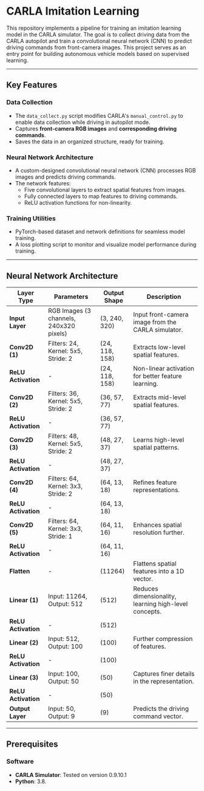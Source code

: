 # CARLA Imitation Learning

This repository implements a pipeline for training an imitation learning model in the CARLA simulator. The goal is to collect driving data from the CARLA autopilot and train a convolutional neural network (CNN) to predict driving commands from front-camera images. This project serves as an entry point for building autonomous vehicle models based on supervised learning.

---

## Key Features
### Data Collection
- The `data_collect.py` script modifies CARLA's `manual_control.py` to enable data collection while driving in autopilot mode.
- Captures **front-camera RGB images** and **corresponding driving commands**.
- Saves the data in an organized structure, ready for training.

### Neural Network Architecture
- A custom-designed convolutional neural network (CNN) processes RGB images and predicts driving commands.
- The network features:
  - Five convolutional layers to extract spatial features from images.
  - Fully connected layers to map features to driving commands.
  - ReLU activation functions for non-linearity.

### Training Utilities
- PyTorch-based dataset and network definitions for seamless model training.
- A loss plotting script to monitor and visualize model performance during training.

---

## Neural Network Architecture

| Layer Type         | Parameters                              | Output Shape       | Description                                       |
|--------------------|-----------------------------------------|--------------------|---------------------------------------------------|
| **Input Layer**    | RGB Images (3 channels, 240x320 pixels)| (3, 240, 320)      | Input front-camera image from the CARLA simulator. |
| **Conv2D (1)**     | Filters: 24, Kernel: 5x5, Stride: 2     | (24, 118, 158)     | Extracts low-level spatial features.             |
| **ReLU Activation**| -                                       | (24, 118, 158)     | Non-linear activation for better feature learning.|
| **Conv2D (2)**     | Filters: 36, Kernel: 5x5, Stride: 2     | (36, 57, 77)       | Extracts mid-level spatial features.             |
| **ReLU Activation**| -                                       | (36, 57, 77)       |                                                   |
| **Conv2D (3)**     | Filters: 48, Kernel: 5x5, Stride: 2     | (48, 27, 37)       | Learns high-level spatial patterns.              |
| **ReLU Activation**| -                                       | (48, 27, 37)       |                                                   |
| **Conv2D (4)**     | Filters: 64, Kernel: 3x3, Stride: 2     | (64, 13, 18)       | Refines feature representations.                 |
| **ReLU Activation**| -                                       | (64, 13, 18)       |                                                   |
| **Conv2D (5)**     | Filters: 64, Kernel: 3x3, Stride: 1     | (64, 11, 16)       | Enhances spatial resolution further.             |
| **ReLU Activation**| -                                       | (64, 11, 16)       |                                                   |
| **Flatten**        | -                                       | (11264)            | Flattens spatial features into a 1D vector.      |
| **Linear (1)**     | Input: 11264, Output: 512               | (512)              | Reduces dimensionality, learning high-level concepts. |
| **ReLU Activation**| -                                       | (512)              |                                                   |
| **Linear (2)**     | Input: 512, Output: 100                 | (100)              | Further compression of features.                 |
| **ReLU Activation**| -                                       | (100)              |                                                   |
| **Linear (3)**     | Input: 100, Output: 50                  | (50)               | Captures finer details in the representation.    |
| **ReLU Activation**| -                                       | (50)               |                                                   |
| **Output Layer**   | Input: 50, Output: 9                    | (9)                | Predicts the driving command vector.             |

---

## Prerequisites

### Software
- **CARLA Simulator**: Tested on version 0.9.10.1
- **Python**: 3.8.

